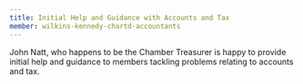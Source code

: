 ```yaml
---
title: Initial Help and Guidance with Accounts and Tax
member: wilkins-kennedy-chartd-accountants
---
```

John Natt, who happens to be the Chamber Treasurer is happy to provide initial help and guidance to members tackling problems relating to accounts and tax.
